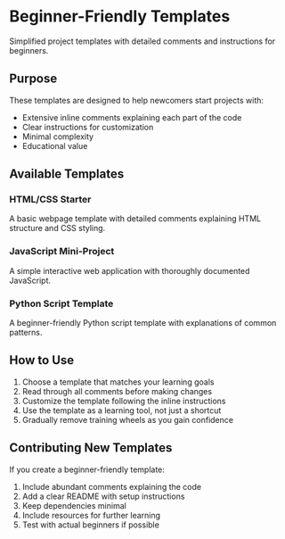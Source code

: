 # Beginner-Friendly Templates

Simplified project templates with detailed comments and instructions for beginners.

## Purpose

These templates are designed to help newcomers start projects with:
- Extensive inline comments explaining each part of the code
- Clear instructions for customization
- Minimal complexity
- Educational value

## Available Templates

### HTML/CSS Starter
A basic webpage template with detailed comments explaining HTML structure and CSS styling.

### JavaScript Mini-Project
A simple interactive web application with thoroughly documented JavaScript.

### Python Script Template
A beginner-friendly Python script template with explanations of common patterns.

## How to Use

1. Choose a template that matches your learning goals
2. Read through all comments before making changes
3. Customize the template following the inline instructions
4. Use the template as a learning tool, not just a shortcut
5. Gradually remove training wheels as you gain confidence

## Contributing New Templates

If you create a beginner-friendly template:
1. Include abundant comments explaining the code
2. Add a clear README with setup instructions
3. Keep dependencies minimal
4. Include resources for further learning
5. Test with actual beginners if possible